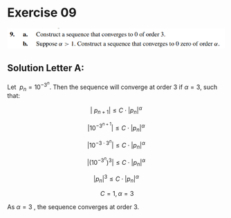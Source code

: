 # Exercise 09

![image](image.png)

## Solution Letter A:

Let $\ p_{n} = 10^{-3^{n}}$. Then the sequence will converge at order 3 if $\alpha = 3$, such that:

$$
| \ p_{n+1} | \leq C \cdot | p_{n} |^\alpha
$$

$$
| 10^{-3^{n+ 1}} | \leq C \cdot | p_{n} |^\alpha
$$

$$
| 10^{-3 \cdot 3^{n} } | \leq C \cdot | p_{n} |^\alpha
$$

$$
| (10^{-3^{n}})^{3} | \leq C \cdot | p_{n} |^\alpha
$$

$$
| p_{n} |^{3} \leq C \cdot | p_{n} |^\alpha
$$

$$
\   C = 1 , \alpha = 3
$$

As $\alpha = 3$ , the sequence converges at order 3.
